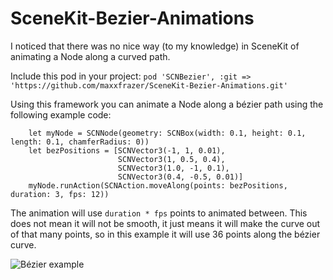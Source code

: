 # SceneKit-Bezier-Animations

I noticed that there was no nice way (to my knowledge) in SceneKit of animating a Node along a curved path.

Include this pod in your project:
`pod 'SCNBezier', :git => 'https://github.com/maxxfrazer/SceneKit-Bezier-Animations.git'`

Using this framework you can animate a Node along a bézier path using the following example code:

```
	let myNode = SCNNode(geometry: SCNBox(width: 0.1, height: 0.1, length: 0.1, chamferRadius: 0))
	let bezPositions = [SCNVector3(-1, 1, 0.01),
						SCNVector3(1, 0.5, 0.4),
						SCNVector3(1.0, -1, 0.1),
						SCNVector3(0.4, -0.5, 0.01)]
	myNode.runAction(SCNAction.moveAlong(points: bezPositions, duration: 3, fps: 12))

```

The animation will use `duration * fps` points to animated between. This does not mean it will not be smooth, it just means it will make the curve out of that many points, so in this example it will use 36 points along the bézier curve.

![Bézier example](media/bezier-example.gif)